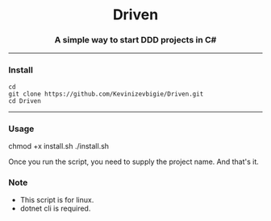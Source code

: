 

<h1 align="center">Driven</h1>
<h3 align="center">A simple way to start DDD projects in C#</h3>

---

### Install

```
cd
git clone https://github.com/Kevinizevbigie/Driven.git
cd Driven
```

---

### Usage

chmod +x install.sh
./install.sh

Once you run the script, you need to supply the project name. And that's it.

### Note

- This script is for linux.
- dotnet cli is required.

